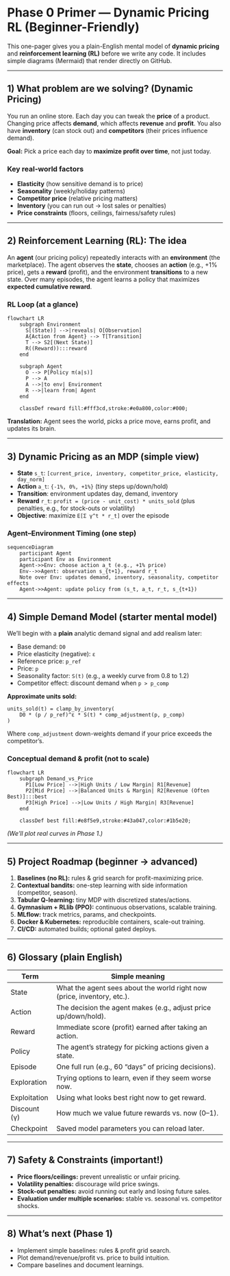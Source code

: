 # Phase 0 Primer — Dynamic Pricing RL (Beginner-Friendly)

This one-pager gives you a plain-English mental model of **dynamic pricing** and **reinforcement learning (RL)** before we write any code. It includes simple diagrams (Mermaid) that render directly on GitHub.

---

## 1) What problem are we solving? (Dynamic Pricing)
You run an online store. Each day you can tweak the **price** of a product. Changing price affects **demand**, which affects **revenue** and **profit**. You also have **inventory** (can stock out) and **competitors** (their prices influence demand).

**Goal:** Pick a price each day to **maximize profit over time**, not just today.

### Key real-world factors
- **Elasticity** (how sensitive demand is to price)
- **Seasonality** (weekly/holiday patterns)
- **Competitor price** (relative pricing matters)
- **Inventory** (you can run out → lost sales or penalties)
- **Price constraints** (floors, ceilings, fairness/safety rules)

---

## 2) Reinforcement Learning (RL): The idea
An **agent** (our pricing policy) repeatedly interacts with an **environment** (the marketplace). The agent observes the **state**, chooses an **action** (e.g., +1% price), gets a **reward** (profit), and the environment **transitions** to a new state. Over many episodes, the agent learns a policy that maximizes **expected cumulative reward**.

### RL Loop (at a glance)
```mermaid
flowchart LR
    subgraph Environment
      S[(State)] -->|reveals| O[Observation]
      A{Action from Agent} --> T[Transition]
      T --> S2[(Next State)]
      R((Reward)):::reward
    end

    subgraph Agent
      O --> P[Policy π(a|s)]
      P --> A
      A -->|to env| Environment
      R -->|learn from| Agent
    end

    classDef reward fill:#fff3cd,stroke:#e0a800,color:#000;
```

**Translation:** Agent sees the world, picks a price move, earns profit, and updates its brain.

---

## 3) Dynamic Pricing as an MDP (simple view)
- **State** `s_t`: `[current_price, inventory, competitor_price, elasticity, day_norm]`
- **Action** `a_t`: `{-1%, 0%, +1%}` (tiny steps up/down/hold)
- **Transition**: environment updates day, demand, inventory
- **Reward** `r_t`: `profit = (price - unit_cost) * units_sold` (plus penalties, e.g., for stock-outs or volatility)
- **Objective**: maximize `E[Σ γ^t * r_t]` over the episode

### Agent–Environment Timing (one step)
```mermaid
sequenceDiagram
    participant Agent
    participant Env as Environment
    Agent->>Env: choose action a_t (e.g., +1% price)
    Env-->>Agent: observation s_{t+1}, reward r_t
    Note over Env: updates demand, inventory, seasonality, competitor effects
    Agent->>Agent: update policy from (s_t, a_t, r_t, s_{t+1})
```

---

## 4) Simple Demand Model (starter mental model)
We’ll begin with a **plain** analytic demand signal and add realism later:

- Base demand: `D0`
- Price elasticity (negative): `ε`
- Reference price: `p_ref`
- Price: `p`
- Seasonality factor: `S(t)` (e.g., a weekly curve from 0.8 to 1.2)
- Competitor effect: discount demand when `p > p_comp`

**Approximate units sold:**
```
units_sold(t) = clamp_by_inventory(
    D0 * (p / p_ref)^ε * S(t) * comp_adjustment(p, p_comp)
)
```
Where `comp_adjustment` down-weights demand if your price exceeds the competitor’s.

### Conceptual demand & profit (not to scale)
```mermaid
flowchart LR
    subgraph Demand_vs_Price
      P1[Low Price] -->|High Units / Low Margin| R1[Revenue]
      P2[Mid Price] -->|Balanced Units & Margin| R2[Revenue (Often Best)]:::best
      P3[High Price] -->|Low Units / High Margin| R3[Revenue]
    end

    classDef best fill:#e8f5e9,stroke:#43a047,color:#1b5e20;
```
*(We’ll plot real curves in Phase 1.)*

---

## 5) Project Roadmap (beginner → advanced)
1. **Baselines (no RL):** rules & grid search for profit-maximizing price.
2. **Contextual bandits:** one-step learning with side information (competitor, season).
3. **Tabular Q-learning:** tiny MDP with discretized states/actions.
4. **Gymnasium + RLlib (PPO):** continuous observations, scalable training.
5. **MLflow:** track metrics, params, and checkpoints.
6. **Docker & Kubernetes:** reproducible containers, scale-out training.
7. **CI/CD:** automated builds; optional gated deploys.

---

## 6) Glossary (plain English)
| Term | Simple meaning |
|---|---|
| State | What the agent sees about the world right now (price, inventory, etc.). |
| Action | The decision the agent makes (e.g., adjust price up/down/hold). |
| Reward | Immediate score (profit) earned after taking an action. |
| Policy | The agent’s strategy for picking actions given a state. |
| Episode | One full run (e.g., 60 “days” of pricing decisions). |
| Exploration | Trying options to learn, even if they seem worse now. |
| Exploitation | Using what looks best right now to get reward. |
| Discount (γ) | How much we value future rewards vs. now (0–1). |
| Checkpoint | Saved model parameters you can reload later. |

---

## 7) Safety & Constraints (important!)
- **Price floors/ceilings:** prevent unrealistic or unfair pricing.
- **Volatility penalties:** discourage wild price swings.
- **Stock-out penalties:** avoid running out early and losing future sales.
- **Evaluation under multiple scenarios:** stable vs. seasonal vs. competitor shocks.

---

## 8) What’s next (Phase 1)
- Implement simple baselines: rules & profit grid search.
- Plot demand/revenue/profit vs. price to build intuition.
- Compare baselines and document learnings.
